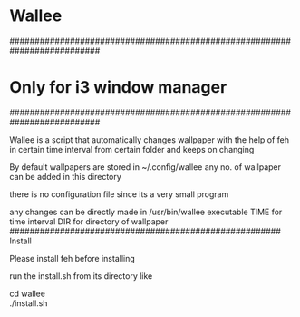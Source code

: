 # Wallee #

##########################################################################
#					Only for i3 window manager	 #
##########################################################################


Wallee is a script that automatically changes wallpaper with the help of feh in certain time interval from certain folder and keeps on changing


By default wallpapers are stored in ~/.config/wallee 
any no. of wallpaper can be added in this directory

there is no configuration file since its a very small program

any changes can be directly made in /usr/bin/wallee executable
TIME for time interval
DIR for directory of wallpaper
######################################################
Install

Please install feh before installing

run the install.sh from its directory like

cd wallee  
./install.sh


